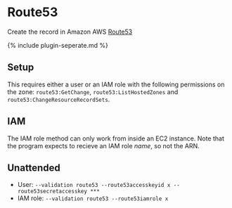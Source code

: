 ---
---
# Route53
Create the record in Amazon AWS [Route53](https://aws.amazon.com/route53/)

{% include plugin-seperate.md %}

## Setup
This requires either a user or an IAM role with the following permissions on the zone: 
`route53:GetChange`, `route53:ListHostedZones` and `route53:ChangeResourceRecordSets`.

## IAM
The IAM role method can only work from inside an EC2 instance. Note that the program
expects to recieve an IAM role *name*, so not the ARN.

## Unattended 
- User:
`--validation route53 --route53accesskeyid x --route53secretaccesskey ***`
- IAM  role:
`--validation route53 --route53iamrole x`